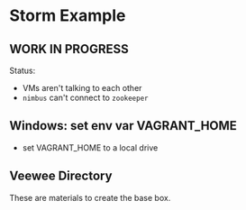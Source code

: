 # Storm Example

## WORK IN PROGRESS
Status:

- VMs aren't talking to each other
- `nimbus` can't connect to `zookeeper`

## Windows: set env var VAGRANT_HOME

- set VAGRANT_HOME to a local drive

## Veewee Directory

These are materials to create the base box.